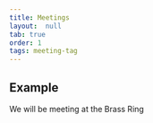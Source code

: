```yaml
---
title: Meetings
layout:  null
tab: true
order: 1
tags: meeting-tag
---
```


## Example

We will be meeting at the Brass Ring
